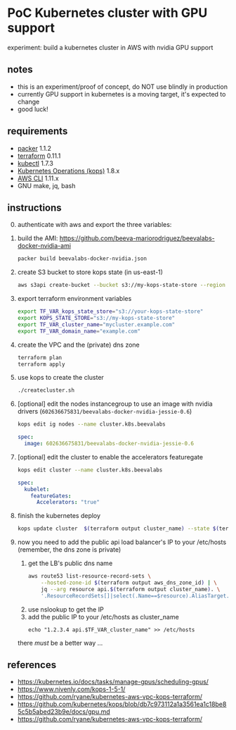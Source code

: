 # PoC Kubernetes cluster with GPU support

experiment: build a kubernetes cluster in AWS with nvidia GPU support

## notes
* this is an experiment/proof of concept, do NOT use blindly in production
* currently GPU support in kubernetes is a moving target, it's expected to change
* good luck!

## requirements
* [packer](https://www.packer.io/) 1.1.2
* [terraform](https://www.terraform.io/) 0.11.1
* [kubectl](https://github.com/kubernetes/kubectl) 1.7.3
* [Kubernetes Operations (kops)](https://github.com/kubernetes/kops) 1.8.x
* [AWS CLI](https://aws.amazon.com/cli/) 1.11.x
* GNU make, jq, bash


## instructions

0. authenticate with aws and export the three variables:

1. build the AMI: https://github.com/beeva-mariorodriguez/beevalabs-docker-nvidia-ami
    ```bash
    packer build beevalabs-docker-nvidia.json
    ```

2. create S3 bucket to store kops state (in us-east-1)
    ```bash
    aws s3api create-bucket --bucket s3://my-kops-state-store --region us-east-1
    ```

3. export terraform environment variables
    ```bash
    export TF_VAR_kops_state_store="s3://your-kops-state-store"
    export KOPS_STATE_STORE="s3://my-kops-state-store"
    export TF_VAR_cluster_name="mycluster.example.com"
    export TF_VAR_domain_name="example.com"
    ```

4. create the VPC and the (private) dns zone
    ```bash
    terraform plan
    terraform apply
    ```

5. use kops to create the cluster
    ```bash
    ./createcluster.sh
    ```

6. [optional] edit the nodes instancegroup to use an image with nvidia drivers (``602636675831/beevalabs-docker-nvidia-jessie-0.6``)
    ```bash
    kops edit ig nodes --name cluster.k8s.beevalabs
    ```
    ```yaml
    spec:
      image: 602636675831/beevalabs-docker-nvidia-jessie-0.6
    ```

7. [optional] edit the cluster to enable the accelerators featuregate
    ```bash
    kops edit cluster --name cluster.k8s.beevalabs
    ```
    ```yaml
    spec:
      kubelet:
        featureGates:
          Accelerators: "true"
    ```

8. finish the kubernetes deploy
    ```bash
    kops update cluster  $(terraform output cluster_name) --state $(terraform output kops_state_store)  --yes
    ```

9. now you need to add the public api load balancer's IP to your /etc/hosts (remember, the dns zone is private)
    1. get the LB's public dns name
        ```bash
        aws route53 list-resource-record-sets \
            --hosted-zone-id $(terraform output aws_dns_zone_id) | \
            jq --arg resource api.$(terraform output cluster_name). \
            '.ResourceRecordSets[]|select(.Name==$resource).AliasTarget.DNSName'
        ```
    2. use nslookup to get the IP
    3. add the public IP to your /etc/hosts as cluster_name
        ```
        echo "1.2.3.4 api.$TF_VAR_cluster_name" >> /etc/hosts
        ```
    there _must_ be a better way ...

## references
* https://kubernetes.io/docs/tasks/manage-gpus/scheduling-gpus/
* https://www.nivenly.com/kops-1-5-1/
* https://github.com/ryane/kubernetes-aws-vpc-kops-terraform/
* https://github.com/kubernetes/kops/blob/db7c973112a1a3561ea1c18be85c5b5abed23b9e/docs/gpu.md
* https://github.com/ryane/kubernetes-aws-vpc-kops-terraform/


